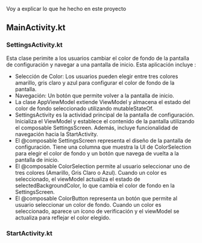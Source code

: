 Voy a explicar lo que he hecho en este proyecto 
## MainActivity.kt
### SettingsActivity.kt
Esta clase perimite a los usuarios cambiar el color de fondo de la pantalla de configuración y navegar a una pantalla de inicio. Esta aplicación incluye :
- Selección de Color: Los usuarios pueden elegir entre tres colores amarillo, gris claro y azul para configurar el color de fondo de la pantalla.
- Navegación: Un botón que permite volver a la pantalla de inicio.
- La clase AppViewModel extiende ViewModel y almacena el estado del color de fondo seleccionado utilizando mutableStateOf.
- SettingsActivity es la actividad principal de la pantalla de configuración. Inicializa el ViewModel y establece el contenido de la pantalla utilizando el composable SettingsScreen. Además, incluye funcionalidad de navegación hacia la StartActivity.
- El @composable SettingsScreen representa el diseño de la pantalla de configuración. Tiene una columna que muestra la UI de ColorSelection para elegir el color de fondo y un botón que navega de vuelta a la pantalla de inicio.
- El @composable ColorSelection permite al usuario seleccionar uno de tres colores (Amarillo, Gris Claro o Azul). Cuando un color es seleccionado, el viewModel actualiza el estado de selectedBackgroundColor, lo que cambia el color de fondo en la SettingsScreen.
- El @composable ColorButton representa un botón que permite al usuario seleccionar un color de fondo. Cuando un color es seleccionado, aparece un ícono de verificación y el viewModel se actualiza para reflejar el color elegido.
### StartActivity.kt
